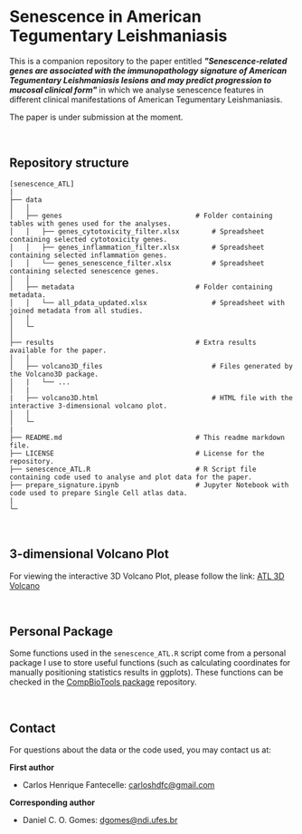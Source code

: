# Senescence in American Tegumentary Leishmaniasis

This is a companion repository to the paper entitled ***"Senescence-related genes are associated with the immunopathology signature of American Tegumentary Leishmaniasis lesions and may predict progression to mucosal clinical form"*** in which we analyse senescence features in different clinical manifestations of American Tegumentary Leishmaniasis.

The paper is under submission at the moment.

<br>

## Repository structure

```
[senescence_ATL]
|
├── data                                          
│   │                    
│   ├── genes                                 # Folder containing tables with genes used for the analyses.
│   │   ├── genes_cytotoxicity_filter.xlsx        # Spreadsheet containing selected cytotoxicity genes.
│   │   ├── genes_inflammation_filter.xlsx        # Spreadsheet containing selected inflammation genes.
│   │   └── genes_senescence_filter.xlsx          # Spreadsheet containing selected senescence genes.
│   │
│   ├── metadata                              # Folder containing metadata.
│   │   └── all_pdata_updated.xlsx                # Spreadsheet with joined metadata from all studies.
│   │
│   └─
│
├── results                                   # Extra results available for the paper.
│   │                    
│   ├── volcano3D_files                           # Files generated by the Volcano3D package. 
│   |   └── ...                                   
│   |
|   ├── volcano3D.html                            # HTML file with the interactive 3-dimensional volcano plot.
│   │
│   └─
|
├── README.md                                 # This readme markdown file.
├── LICENSE                                   # License for the repository.
├── senescence_ATL.R                          # R Script file containing code used to analyse and plot data for the paper.
├── prepare_signature.ipynb                   # Jupyter Notebook with code used to prepare Single Cell atlas data.
|
└─
```

<br>

## 3-dimensional Volcano Plot

For viewing the interactive 3D Volcano Plot, please follow the link: [ATL 3D Volcano](https://cfantecelle.github.io/senescence_ATL/results/volcano3D.html)

<br>

## Personal Package

Some functions used in the `senescence_ATL.R` script come from a personal package I use to store useful functions (such as calculating coordinates for manually positioning statistics results in ggplots). These functions can be checked in the [CompBioTools package](https://github.com/cfantecelle/CompBioTools_package) repository.

<br>

## Contact

For questions about the data or the code used, you may contact us at:

**First author**
  * Carlos Henrique Fantecelle: carloshdfc@gmail.com
        
**Corresponding author**
  * Daniel C. O. Gomes: dgomes@ndi.ufes.br 